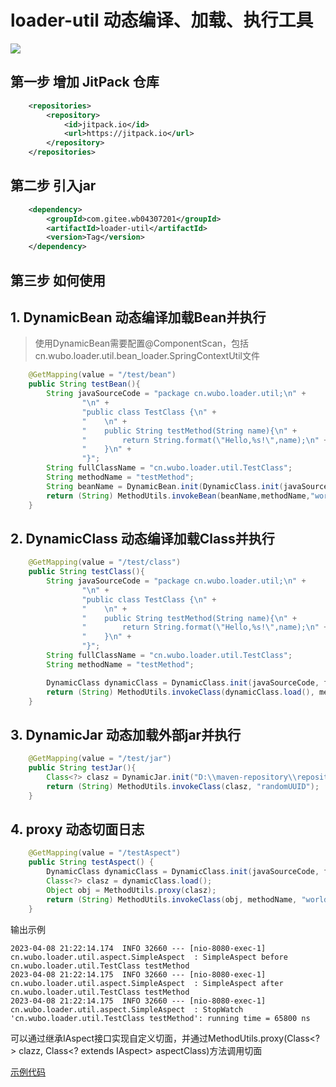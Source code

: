 # loader-util 动态编译、加载、执行工具

[![](https://jitpack.io/v/com.gitee.wb04307201/loader-util.svg)](https://jitpack.io/#com.gitee.wb04307201/loader-util)

## 第一步 增加 JitPack 仓库
```xml
    <repositories>
        <repository>
            <id>jitpack.io</id>
            <url>https://jitpack.io</url>
        </repository>
    </repositories>
```

## 第二步 引入jar
```xml
	<dependency>
	    <groupId>com.gitee.wb04307201</groupId>
	    <artifactId>loader-util</artifactId>
	    <version>Tag</version>
	</dependency>
```

## 第三步 如何使用
## 1. DynamicBean 动态编译加载Bean并执行

> 使用DynamicBean需要配置@ComponentScan，包括cn.wubo.loader.util.bean_loader.SpringContextUtil文件

```java
    @GetMapping(value = "/test/bean")
    public String testBean(){
        String javaSourceCode = "package cn.wubo.loader.util;\n" +
                "\n" +
                "public class TestClass {\n" +
                "    \n" +
                "    public String testMethod(String name){\n" +
                "        return String.format(\"Hello,%s!\",name);\n" +
                "    }\n" +
                "}";
        String fullClassName = "cn.wubo.loader.util.TestClass";
        String methodName = "testMethod";
        String beanName = DynamicBean.init(DynamicClass.init(javaSourceCode,fullClassName)).load();
        return (String) MethodUtils.invokeBean(beanName,methodName,"world");
    }
```

## 2. DynamicClass 动态编译加载Class并执行
```java
    @GetMapping(value = "/test/class")
    public String testClass(){
        String javaSourceCode = "package cn.wubo.loader.util;\n" +
                "\n" +
                "public class TestClass {\n" +
                "    \n" +
                "    public String testMethod(String name){\n" +
                "        return String.format(\"Hello,%s!\",name);\n" +
                "    }\n" +
                "}";
        String fullClassName = "cn.wubo.loader.util.TestClass";
        String methodName = "testMethod";

        DynamicClass dynamicClass = DynamicClass.init(javaSourceCode, fullClassName).compiler();
        return (String) MethodUtils.invokeClass(dynamicClass.load(), methodName, "world");
    }
```

## 3. DynamicJar 动态加载外部jar并执行
```java
    @GetMapping(value = "/test/jar")
    public String testJar(){
        Class<?> clasz = DynamicJar.init("D:\\maven-repository\\repository\\cn\\hutool\\hutool-all\\5.3.2\\hutool-all-5.3.2.jar").load("cn.hutool.core.util.IdUtil");
        return (String) MethodUtils.invokeClass(clasz, "randomUUID");
    }
```

## 4. proxy 动态切面日志
```java
    @GetMapping(value = "/testAspect")
    public String testAspect() {
        DynamicClass dynamicClass = DynamicClass.init(javaSourceCode, fullClassName).compiler();
        Class<?> clasz = dynamicClass.load();
        Object obj = MethodUtils.proxy(clasz);
        return (String) MethodUtils.invokeClass(obj, methodName, "world");
    }
```
输出示例
```text
2023-04-08 21:22:14.174  INFO 32660 --- [nio-8080-exec-1] cn.wubo.loader.util.aspect.SimpleAspect  : SimpleAspect before cn.wubo.loader.util.TestClass testMethod
2023-04-08 21:22:14.175  INFO 32660 --- [nio-8080-exec-1] cn.wubo.loader.util.aspect.SimpleAspect  : SimpleAspect after cn.wubo.loader.util.TestClass testMethod
2023-04-08 21:22:14.175  INFO 32660 --- [nio-8080-exec-1] cn.wubo.loader.util.aspect.SimpleAspect  : StopWatch 'cn.wubo.loader.util.TestClass testMethod': running time = 65800 ns
```

可以通过继承IAspect接口实现自定义切面，并通过MethodUtils.proxy(Class<?> clazz, Class<? extends IAspect> aspectClass)方法调用切面

[示例代码](https://gitee.com/wb04307201/loader-util-test)
